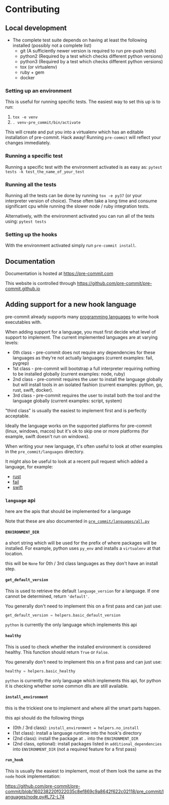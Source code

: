 # Contributing

## Local development

- The complete test suite depends on having at least the following installed
  (possibly not a complete list)
  - git (A sufficiently newer version is required to run pre-push tests)
  - python2 (Required by a test which checks different python versions)
  - python3 (Required by a test which checks different python versions)
  - tox (or virtualenv)
  - ruby + gem
  - docker

### Setting up an environment

This is useful for running specific tests.  The easiest way to set this up
is to run:

1. `tox -e venv`
2. `. venv-pre_commit/bin/activate`

This will create and put you into a virtualenv which has an editable
installation of pre-commit.  Hack away!  Running `pre-commit` will reflect
your changes immediately.

### Running a specific test

Running a specific test with the environment activated is as easy as:
`pytest tests -k test_the_name_of_your_test`

### Running all the tests

Running all the tests can be done by running `tox -e py37` (or your
interpreter version of choice).  These often take a long time and consume
significant cpu while running the slower node / ruby integration tests.

Alternatively, with the environment activated you can run all of the tests
using:
`pytest tests`

### Setting up the hooks

With the environment activated simply run `pre-commit install`.

## Documentation

Documentation is hosted at https://pre-commit.com

This website is controlled through
https://github.com/pre-commit/pre-commit.github.io

## Adding support for a new hook language

pre-commit already supports many [programming languages](https://pre-commit.com/#supported-languages)
to write hook executables with.

When adding support for a language, you must first decide what level of support
to implement.  The current implemented languages are at varying levels:

- 0th class - pre-commit does not require any dependencies for these languages
  as they're not actually languages (current examples: fail, pygrep)
- 1st class - pre-commit will bootstrap a full interpreter requiring nothing to
  be installed globally (current examples: node, ruby)
- 2nd class - pre-commit requires the user to install the language globally but
  will install tools in an isolated fashion (current examples: python, go, rust,
  swift, docker).
- 3rd class - pre-commit requires the user to install both the tool and the
  language globally (current examples: script, system)

"third class" is usually the easiest to implement first and is perfectly
acceptable.

Ideally the language works on the supported platforms for pre-commit (linux,
windows, macos) but it's ok to skip one or more platforms (for example, swift
doesn't run on windows).

When writing your new language, it's often useful to look at other examples in
the `pre_commit/languages` directory.

It might also be useful to look at a recent pull request which added a
language, for example:

- [rust](https://github.com/pre-commit/pre-commit/pull/751)
- [fail](https://github.com/pre-commit/pre-commit/pull/812)
- [swift](https://github.com/pre-commit/pre-commit/pull/467)

### `language` api

here are the apis that should be implemented for a language

Note that these are also documented in [`pre_commit/languages/all.py`](https://github.com/pre-commit/pre-commit/blob/master/pre_commit/languages/all.py)

#### `ENVIRONMENT_DIR`

a short string which will be used for the prefix of where packages will be
installed.  For example, python uses `py_env` and installs a `virtualenv` at
that location.

this will be `None` for 0th / 3rd class languages as they don't have an install
step.

#### `get_default_version`

This is used to retrieve the default `language_version` for a language.  If
one cannot be determined, return `'default'`.

You generally don't need to implement this on a first pass and can just use:

```python
get_default_version = helpers.basic_default_version
```

`python` is currently the only language which implements this api

#### `healthy`

This is used to check whether the installed environment is considered healthy.
This function should return `True` or `False`.

You generally don't need to implement this on a first pass and can just use:

```python
healthy = helpers.basic_healthy
```

`python` is currently the only language which implements this api, for python
it is checking whether some common dlls are still available.

#### `install_environment`

this is the trickiest one to implement and where all the smart parts happen.

this api should do the following things

- (0th / 3rd class): `install_environment = helpers.no_install`
- (1st class): install a language runtime into the hook's directory
- (2nd class): install the package at `.` into the `ENVIRONMENT_DIR`
- (2nd class, optional): install packages listed in `additional_dependencies`
  into `ENVIRONMENT_DIR` (not a required feature for a first pass)

#### `run_hook`

This is usually the easiest to implement, most of them look the same as the
`node` hook implementation:

https://github.com/pre-commit/pre-commit/blob/160238220f022035c8ef869c9a8642f622c02118/pre_commit/languages/node.py#L72-L74
